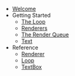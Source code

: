 - [Welcome](README.md)
- Getting Started
  - [The Loop](loop.md)
  - [Renderers](renderers.md)
  - [The Render Queue](render-queue.md)
  - [Text](text.md)
- Reference
  - [Renderer](reference/renderer.md)
  - [Loop](reference/loop.md)
  - [TextBox](reference/text-box.md)

